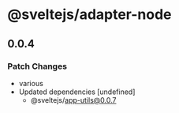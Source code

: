 # @sveltejs/adapter-node

## 0.0.4
### Patch Changes

- various
- Updated dependencies [undefined]
  - @sveltejs/app-utils@0.0.7
